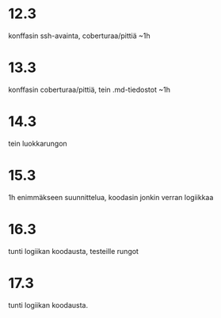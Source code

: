 12.3
==== 
konffasin ssh-avainta, coberturaa/pittiä ~1h

13.3 
====
konffasin coberturaa/pittiä, tein .md-tiedostot ~1h

14.3
====
tein luokkarungon

15.3
====
1h enimmäkseen suunnittelua, koodasin jonkin verran logiikkaa

16.3
====
tunti logiikan koodausta, testeille rungot

17.3
====
tunti logiikan koodausta.

